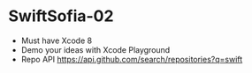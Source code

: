# SwiftSofia-02
- Must have Xcode 8
- Demo your ideas with Xcode Playground
- Repo API https://api.github.com/search/repositories?q=swift

